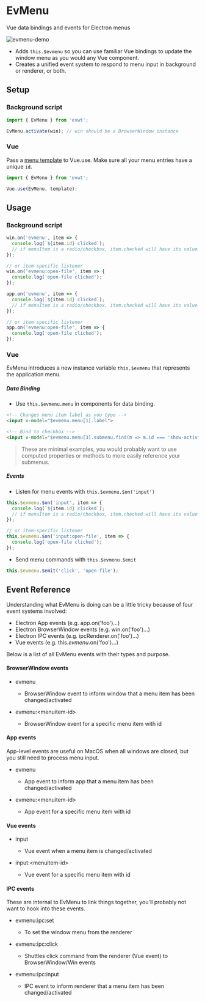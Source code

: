 # EvMenu

Vue data bindings and events for Electron menus

![evmenu-demo](https://user-images.githubusercontent.com/611996/89112631-2654df00-d42b-11ea-8f7a-eec2c9ab4e83.gif)

- Adds `this.$evmenu` so you can use familiar Vue bindings to update the window menu as you would any Vue component.
- Creates a unified event system to respond to menu input in background or renderer, or both.

## Setup

### Background script

```js
import { EvMenu } from 'evwt';

EvMenu.activate(win); // win should be a BrowserWindow instance
```

### Vue

Pass a [menu template](https://www.electronjs.org/docs/api/menu#main-process) to Vue.use. Make sure all your menu entries have a unique `id`.

```js
import { EvMenu } from 'evwt';

Vue.use(EvMenu, template);
```

## Usage

### Background script

```js
win.on('evmenu', item => {
  console.log(`${item.id} clicked`);
  // if menuItem is a radio/checkbox, item.checked will have its value
});

// or item-specific listener
win.on('evmenu:open-file', item => {
  console.log('open-file clicked');
});
```

```js
app.on('evmenu', item => {
  console.log(`${item.id} clicked`);
  // if menuItem is a radio/checkbox, item.checked will have its value
});

// or item-specific listener
app.on('evmenu:open-file', item => {
  console.log('open-file clicked');
});
```

### Vue

EvMenu introduces a new instance variable `this.$evmenu` that represents the application menu.

##### Data Binding

* Use `this.$evmenu.menu` in components for data binding.

```html
<!-- Changes menu item label as you type -->
<input v-model="$evmenu.menu[1].label">

<!-- Bind to checkbox -->
<input v-model="$evmenu.menu[3].submenu.find(m => m.id === 'show-activity-bar').checked" type="checkbox">
```

> These are minimal examples, you would probably want to use computed properties or methods to more easily reference your submenus.

##### Events

* Listen for menu events with `this.$evmenu.$on('input')`

```js
this.$evmenu.$on('input', item => {
  console.log(`${item.id} clicked`);
  // if menuItem is a radio/checkbox, item.checked will have its value
});

// or item-specific listener
this.$evmenu.$on('input:open-file', item => {
  console.log('open-file clicked');
});
```

* Send menu commands with `this.$evmenu.$emit`

```js
this.$evmenu.$emit('click', 'open-file');
```

## Event Reference

Understanding what EvMenu is doing can be a little tricky because of four event systems involved:
- Electron App events (e.g. app.on('foo')...)
- Electron BrowserWindow events (e.g. win.on('foo')...)
- Electron IPC events (e.g. ipcRenderer.on('foo')...)
- Vue events (e.g. this.$evmenu.$on('foo')...)

Below is a list of all EvMenu events with their types and purpose.

#### BrowserWindow events

* evmenu
  - BrowserWindow event to inform window that a menu item has been changed/activated

* evmenu:\<menuitem-id\>
  - BrowserWindow event for a specific menu item with id

#### App events

App-level events are useful on MacOS when all windows are closed, but you still need to process menu input.

* evmenu
  - App event to inform app that a menu item has been changed/activated

* evmenu:\<menuitem-id\>
  - App event for a specific menu item with id

#### Vue events

* input
  - Vue event when a menu item is changed/activated

* input:\<menuitem-id\>
  - Vue event for a specific menu item with id

#### IPC events

These are internal to EvMenu to link things together, you'll probably not want to hook into these events.

* evmenu:ipc:set
  - To set the window menu from the renderer

* evmenu:ipc:click
  - Shuttles click command from the renderer (Vue event) to BrowserWindow/Win events

* evmenu:ipc:input
  - IPC event to inform renderer that a menu item has been changed/activated
